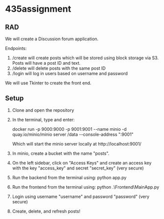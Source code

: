 # 435assignment

## RAD
We will create a Discussion forum application.

Endpoints:
1) /create will create posts which will be stored using block storage via S3. Posts will have a post ID and text. 
2) /delete will delete posts with the same post ID
3) /login will log in users based on username and password

We will use Tkinter to create the front end.

## Setup

1. Clone and open the repository
2. In the terminal, type and enter:

    docker run -p 9000:9000 -p 9001:9001 --name minio -d quay.io/minio/minio server /data --console-address ":9001"

   Which will start the minio server locally at http://localhost:9001/

3. In minio, create a bucket with the name "posts".
4. On the left sidebar, click on "Access Keys" and create an access key with the key "access_key" and secret "secret_key" (very secure)
5. Run the backend from the terminal using: python app.py
6. Run the frontend from the terminal using: python .\Frontend\MainApp.py
7. Login using username "username" and password "password" (very secure)
8. Create, delete, and refresh posts!
